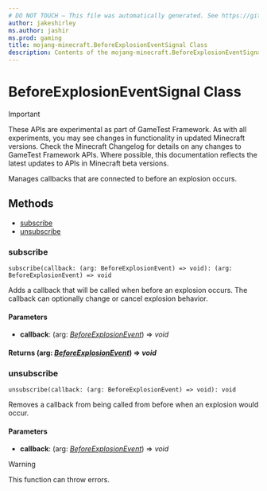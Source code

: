 ```yaml
---
# DO NOT TOUCH — This file was automatically generated. See https://github.com/Mojang/MinecraftScriptingApiDocsGenerator to modify descriptions, examples, etc.
author: jakeshirley
ms.author: jashir
ms.prod: gaming
title: mojang-minecraft.BeforeExplosionEventSignal Class
description: Contents of the mojang-minecraft.BeforeExplosionEventSignal class.
---
```

# BeforeExplosionEventSignal Class
>[!IMPORTANT]
>These APIs are experimental as part of GameTest Framework. As with all experiments, you may see changes in functionality in updated Minecraft versions. Check the Minecraft Changelog for details on any changes to GameTest Framework APIs. Where possible, this documentation reflects the latest updates to APIs in Minecraft beta versions.

Manages callbacks that are connected to before an explosion occurs.


## Methods
- [subscribe](#subscribe)
- [unsubscribe](#unsubscribe)
  
### **subscribe**
`
subscribe(callback: (arg: BeforeExplosionEvent) => void): (arg: BeforeExplosionEvent) => void
`

Adds a callback that will be called when before an explosion occurs. The callback can optionally change or cancel explosion behavior.
#### **Parameters**
- **callback**: (arg: [*BeforeExplosionEvent*](BeforeExplosionEvent.md)) => *void*

#### **Returns** (arg: [*BeforeExplosionEvent*](BeforeExplosionEvent.md)) => *void*


### **unsubscribe**
`
unsubscribe(callback: (arg: BeforeExplosionEvent) => void): void
`

Removes a callback from being called from before when an explosion would occur.
#### **Parameters**
- **callback**: (arg: [*BeforeExplosionEvent*](BeforeExplosionEvent.md)) => *void*


> [!WARNING]
> This function can throw errors.


